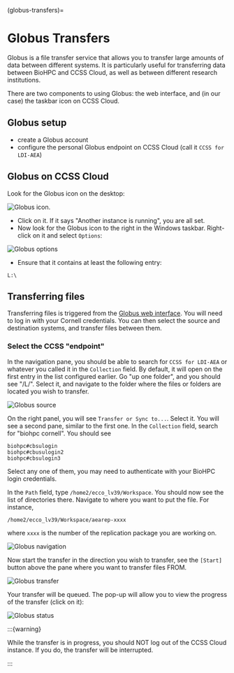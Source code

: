 (globus-transfers)=
# Globus Transfers

Globus is a file transfer service that allows you to transfer large amounts of data between different systems. It is particularly useful for transferring data between BioHPC and CCSS Cloud, as well as between different research institutions.

There are two components to using Globus: the web interface, and (in our case) the taskbar icon on CCSS Cloud.

## Globus setup

- create a Globus account
- configure the personal Globus endpoint on CCSS Cloud (call it `CCSS for LDI-AEA`)

## Globus on CCSS Cloud

Look for the Globus icon on the desktop: 

![Globus icon](images/globus-icon.png). 

- Click on it. If it says "Another instance is running", you are all set.
- Now look for the Globus icon to the right in the Windows taskbar. Right-click on it and select `Options`:

![Globus options](images/globus-transfer-options.png)

- Ensure that it contains at least the following entry:

```
L:\
```

## Transferring files

Transferring files is triggered from the [Globus web interface](https://app.globus.org/file-manager). You will need to log in with your Cornell credentials. You can then select the source and destination systems, and transfer files between them.

### Select the CCSS "endpoint"

In the navigation pane, you should be able to search for `CCSS for LDI-AEA` or whatever you called it in the `Collection` field. By default, it will open on the first entry in the list configured earlier. Go "up one folder", and you should see "/L/". Select it, and navigate to the folder where the files or folders are located you wish to transfer.

![Globus source](images/globus-transfer-navigate1.png)

On the right panel, you will see `Transfer or Sync to...`. Select it. You will see a second pane, similar to the first one. In the `Collection` field, search for "biohpc cornell". You should see 

```
biohpc#cbsulogin
biohpc#cbusulogin2
biohpc#cbsulogin3
```

Select any one of them, you may need to authenticate with your BioHPC login credentials. 

In the `Path` field, type `/home2/ecco_lv39/Workspace`. You should now see the list of directories there. Navigate to where you want to put the file. For instance,

```
/home2/ecco_lv39/Workspace/aearep-xxxx
```

where `xxxx` is the number of the replication package you are working on. 

![Globus navigation](images/globus-transfer-navigate2.png)

Now start the transfer in the direction you wish to transfer, see the `[Start]` button above the pane where you want to transfer files FROM.

![Globus transfer](images/globus-transfer-navigate3.png)

Your transfer will be queued. The pop-up will allow you to view the progress of the transfer (click on it):

![Globus status](images/globus-transfer-status.png)

:::{warning}

While the transfer is in progress, you should NOT log out of the CCSS Cloud instance. If you do, the transfer will be interrupted.

:::

